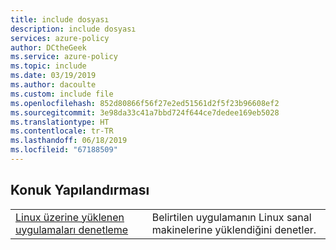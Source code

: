 ```yaml
---
title: include dosyası
description: include dosyası
services: azure-policy
author: DCtheGeek
ms.service: azure-policy
ms.topic: include
ms.date: 03/19/2019
ms.author: dacoulte
ms.custom: include file
ms.openlocfilehash: 852d80866f56f27e2ed51561d2f5f23b96608ef2
ms.sourcegitcommit: 3e98da33c41a7bbd724f644ce7dedee169eb5028
ms.translationtype: HT
ms.contentlocale: tr-TR
ms.lasthandoff: 06/18/2019
ms.locfileid: "67188509"
---
```

## <a name="guest-configuration"></a>Konuk Yapılandırması

|  |  |
|---------|---------|
| [Linux üzerine yüklenen uygulamaları denetleme](../articles/governance/policy/samples/guest-configuration-applications-installed-linux.md) | Belirtilen uygulamanın Linux sanal makinelerine yüklendiğini denetler. |

